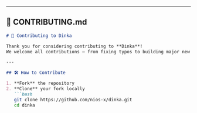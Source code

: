 
---

## 📄 CONTRIBUTING.md
```md
# 🤝 Contributing to Dinka

Thank you for considering contributing to **Dinka**!  
We welcome all contributions — from fixing typos to building major new features.  

---

## 🛠️ How to Contribute

1. **Fork** the repository  
2. **Clone** your fork locally  
   ```bash
   git clone https://github.com/nios-x/dinka.git
   cd dinka
   ```
